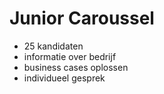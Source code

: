 # Junior Caroussel
* 25 kandidaten
* informatie over bedrijf
* business cases oplossen
* individueel gesprek

